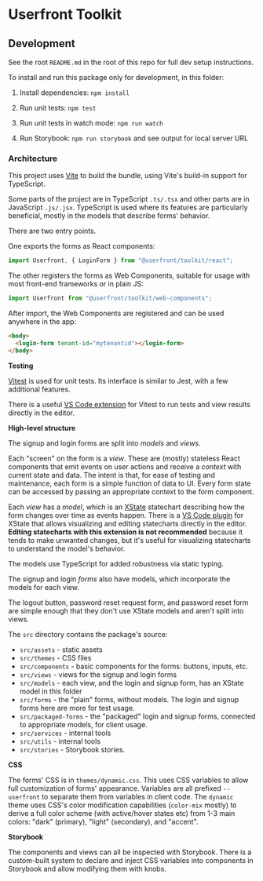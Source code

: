 # Userfront Toolkit

## Development

See the root `README.md` in the root of this repo for full dev setup instructions.

To install and run this package only for development, in this folder:

1. Install dependencies: `npm install`

2. Run unit tests: `npm test`

3. Run unit tests in watch mode: `npm run watch`

4. Run Storybook: `npm run storybook` and see output for local server URL

### Architecture

This project uses [Vite](https://vitejs.dev/) to build the bundle, using Vite's build-in support for TypeScript.

Some parts of the project are in TypeScript `.ts/.tsx` and other parts are in JavaScript `.js/.jsx`. TypeScript is used where its features are particularly beneficial, mostly in the models that describe forms' behavior.

There are two entry points.

One exports the forms as React components:

```js
import Userfront, { LoginForm } from "@userfront/toolkit/react";
```

The other registers the forms as Web Components, suitable for usage with most front-end frameworks or in plain JS:

```js
import Userfront from "@userfront/toolkit/web-components";
```

After import, the Web Components are registered and can be used anywhere in the app:

```html
<body>
  <login-form tenant-id="mytenantid"></login-form>
</body>
```

**Testing**

[Vitest](https://vitest.dev/) is used for unit tests. Its interface is similar to Jest, with a few additional features.

There is a useful [VS Code extension](https://marketplace.visualstudio.com/items?itemName=ZixuanChen.vitest-explorer) for Vitest to run tests and view results directly in the editor.

**High-level structure**

The signup and login forms are split into _models_ and _views_.

Each "screen" on the form is a _view_. These are (mostly) stateless React components that emit events on user actions and receive a _context_ with current state and data. The intent is that, for ease of testing and maintenance, each form is a simple function of data to UI. Every form state can be accessed by passing an appropriate context to the form component.

Each _view_ has a _model_, which is an [XState](https://xstate.js.org/) statechart describing how the form changes over time as events happen. There is a [VS Code plugin](https://marketplace.visualstudio.com/items?itemName=statelyai.stately-vscode) for XState that allows visualizing and editing statecharts directly in the editor. **Editing statecharts with this extension is not recommended** because it tends to make unwanted changes, but it's useful for visualizing statecharts to understand the model's behavior.

The models use TypeScript for added robustness via static typing.

The signup and login _forms_ also have models, which incorporate the models for each view.

The logout button, password reset request form, and password reset form are simple enough that they don't use XState models and aren't split into views.

The `src` directory contains the package's source:

- `src/assets` - static assets
- `src/themes` - CSS files
- `src/components` - basic components for the forms: buttons, inputs, etc.
- `src/views` - views for the signup and login forms
- `src/models` - each view, and the login and signup form, has an XState model in this folder
- `src/forms` - the "plain" forms, without models. The login and signup forms here are more for test usage.
- `src/packaged-forms` - the "packaged" login and signup forms, connected to appropriate models, for client usage.
- `src/services` - internal tools
- `src/utils` - internal tools
- `src/stories` - Storybook stories.

**CSS**

The forms' CSS is in `themes/dynamic.css`. This uses CSS variables to allow full customization of forms' appearance. Variables are all prefixed `--userfront` to separate them from variables in client code. The `dynamic` theme uses CSS's color modification capabilities (`color-mix` mostly) to derive a full color scheme (with active/hover states etc) from 1-3 main colors: "dark" (primary), "light" (secondary), and "accent".

**Storybook**

The components and views can all be inspected with Storybook. There is a custom-built system to declare and inject CSS variables into components in Storybook and allow modifying them with knobs.

